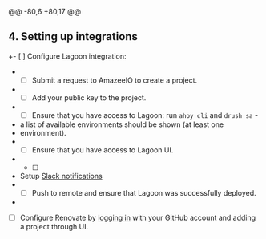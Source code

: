 @@ -80,6 +80,17 @@
 
 ## 4. Setting up integrations
 
+- [ ] Configure Lagoon integration:
+  - [ ] Submit a request to AmazeeIO to create a project.
+  - [ ] Add your public key to the project.
+  - [ ] Ensure that you have access to Lagoon: run `ahoy cli` and `drush sa` -
+    a list of available environments should be shown (at least one
+    environment).
+  - [ ] Ensure that you have access to Lagoon UI.
+  - [ ]
+    Setup [Slack notifications](https://docs.lagoon.sh/administering-lagoon/graphql-queries/#adding-notifications-to-the-project)
+  - [ ] Push to remote and ensure that Lagoon was successfully deployed.
+
 - [ ] Configure Renovate by [logging in](https://developer.mend.io/) with your GitHub account and
   adding a project through UI.
 
